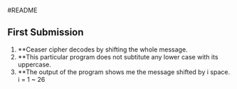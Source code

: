 #README
## First Submission

1. **Ceaser cipher decodes by shifting the whole message.
2. **This particular program does not subtitute any lower case with its uppercase.
3. **The output of the program shows me the message shifted by i space. i = 1 ~ 26


